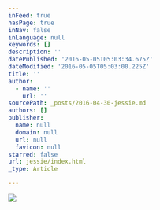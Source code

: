 ```yaml
---
inFeed: true
hasPage: true
inNav: false
inLanguage: null
keywords: []
description: ''
datePublished: '2016-05-05T05:03:34.675Z'
dateModified: '2016-05-05T05:03:00.225Z'
title: ''
author:
  - name: ''
    url: ''
sourcePath: _posts/2016-04-30-jessie.md
authors: []
publisher:
  name: null
  domain: null
  url: null
  favicon: null
starred: false
url: jessie/index.html
_type: Article

---
```

![](https://s3-us-west-2.amazonaws.com/the-grid-img/p/dc52e55d72e03616f3f35b9d90d8b1d6a7252e73.png)
